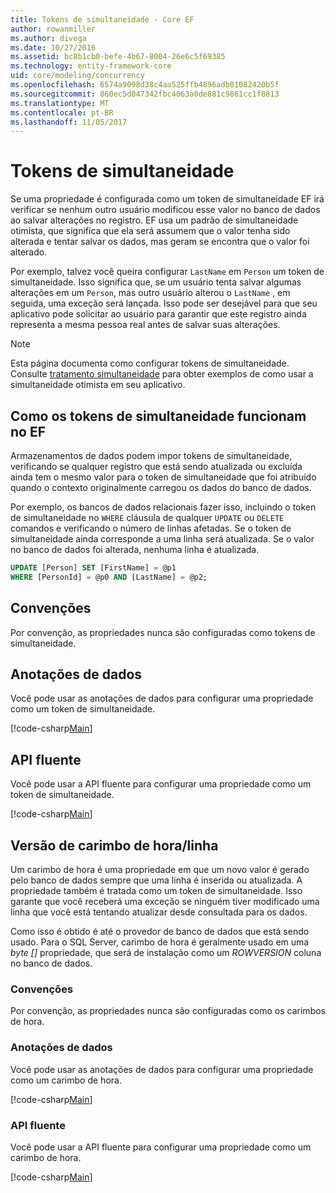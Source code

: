 ```yaml
---
title: Tokens de simultaneidade - Core EF
author: rowanmiller
ms.author: divega
ms.date: 10/27/2016
ms.assetid: bc8b1cb0-befe-4b67-8004-26e6c5f69385
ms.technology: entity-framework-core
uid: core/modeling/concurrency
ms.openlocfilehash: 6574a9098d38c4aa525ffb4896adb01082420b5f
ms.sourcegitcommit: 860ec5d047342fbc4063a0de881c9861cc1f8813
ms.translationtype: MT
ms.contentlocale: pt-BR
ms.lasthandoff: 11/05/2017
---
```

# <a name="concurrency-tokens"></a>Tokens de simultaneidade

Se uma propriedade é configurada como um token de simultaneidade EF irá verificar se nenhum outro usuário modificou esse valor no banco de dados ao salvar alterações no registro. EF usa um padrão de simultaneidade otimista, que significa que ela será assumem que o valor tenha sido alterada e tentar salvar os dados, mas geram se encontra que o valor foi alterado.

Por exemplo, talvez você queira configurar `LastName` em `Person` um token de simultaneidade. Isso significa que, se um usuário tenta salvar algumas alterações em um `Person`, mas outro usuário alterou o `LastName` , em seguida, uma exceção será lançada. Isso pode ser desejável para que seu aplicativo pode solicitar ao usuário para garantir que este registro ainda representa a mesma pessoa real antes de salvar suas alterações.

> [!NOTE]
> Esta página documenta como configurar tokens de simultaneidade. Consulte [tratamento simultaneidade](../saving/concurrency.md) para obter exemplos de como usar a simultaneidade otimista em seu aplicativo.

## <a name="how-concurrency-tokens-work-in-ef"></a>Como os tokens de simultaneidade funcionam no EF

Armazenamentos de dados podem impor tokens de simultaneidade, verificando se qualquer registro que está sendo atualizada ou excluída ainda tem o mesmo valor para o token de simultaneidade que foi atribuído quando o contexto originalmente carregou os dados do banco de dados.

Por exemplo, os bancos de dados relacionais fazer isso, incluindo o token de simultaneidade no `WHERE` cláusula de qualquer `UPDATE` ou `DELETE` comandos e verificando o número de linhas afetadas. Se o token de simultaneidade ainda corresponde a uma linha será atualizada. Se o valor no banco de dados foi alterada, nenhuma linha é atualizada.

```sql
UPDATE [Person] SET [FirstName] = @p1
WHERE [PersonId] = @p0 AND [LastName] = @p2;
```

## <a name="conventions"></a>Convenções

Por convenção, as propriedades nunca são configuradas como tokens de simultaneidade.

## <a name="data-annotations"></a>Anotações de dados

Você pode usar as anotações de dados para configurar uma propriedade como um token de simultaneidade.

[!code-csharp[Main](../../../samples/core/Modeling/DataAnnotations/Samples/Concurrency.cs#ConfigureConcurrencyAnnotations)]

## <a name="fluent-api"></a>API fluente

Você pode usar a API fluente para configurar uma propriedade como um token de simultaneidade.

[!code-csharp[Main](../../../samples/core/Modeling/FluentAPI/Samples/Concurrency.cs#ConfigureConcurrencyFluent)]

## <a name="timestamprow-version"></a>Versão de carimbo de hora/linha

Um carimbo de hora é uma propriedade em que um novo valor é gerado pelo banco de dados sempre que uma linha é inserida ou atualizada. A propriedade também é tratada como um token de simultaneidade. Isso garante que você receberá uma exceção se ninguém tiver modificado uma linha que você está tentando atualizar desde consultada para os dados.

Como isso é obtido é até o provedor de banco de dados que está sendo usado. Para o SQL Server, carimbo de hora é geralmente usado em uma *byte []* propriedade, que será de instalação como um *ROWVERSION* coluna no banco de dados.

### <a name="conventions"></a>Convenções

Por convenção, as propriedades nunca são configuradas como os carimbos de hora.

### <a name="data-annotations"></a>Anotações de dados

Você pode usar as anotações de dados para configurar uma propriedade como um carimbo de hora.

[!code-csharp[Main](../../../samples/core/Modeling/DataAnnotations/Samples/Timestamp.cs#ConfigureTimestampAnnotations)]

### <a name="fluent-api"></a>API fluente

Você pode usar a API fluente para configurar uma propriedade como um carimbo de hora.

[!code-csharp[Main](../../../samples/core/Modeling/FluentAPI/Samples/Timestamp.cs#ConfigureTimestampFluent)]
